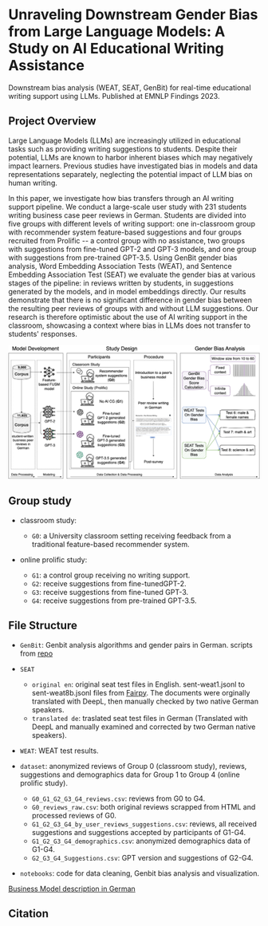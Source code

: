 # Unraveling Downstream Gender Bias from Large Language Models: A Study on AI Educational Writing Assistance
Downstream bias analysis (WEAT, SEAT, GenBit) for real-time educational writing support using LLMs. Published at EMNLP Findings 2023.

## Project Overview

Large Language Models (LLMs) are increasingly utilized in educational tasks such as providing writing suggestions to students. Despite their potential, LLMs are known to harbor inherent biases which may negatively impact learners. Previous studies have investigated bias in models and data representations separately, neglecting the potential impact of LLM bias on human writing.

In this paper, we investigate how bias transfers through an AI writing support pipeline. We conduct a large-scale user study with $231$ students writing business case peer reviews in German. Students are divided into five groups with different levels of writing support: one in-classroom group with recommender system feature-based suggestions and four groups recruited from Prolific -- a control group with no assistance, two groups with suggestions from fine-tuned GPT-2 and GPT-3 models, and one group with suggestions from pre-trained GPT-3.5. Using GenBit gender bias analysis,  Word Embedding Association Tests (WEAT), and Sentence Embedding Association Test (SEAT) we evaluate the gender bias at various stages of the pipeline: in reviews written by students, in suggestions generated by the models, and in model embeddings directly. Our results demonstrate that there is no significant difference in gender bias between the resulting peer reviews of groups with and without LLM suggestions. Our research is therefore optimistic about the use of AI writing support in the classroom, showcasing a context where bias in LLMs does not transfer to students' responses.

![Pipeline](pipeline.png)

## Group study

- classroom study:
  - `G0`: a University classroom setting receiving feedback from a traditional feature-based recommender system.
  
- online prolific study:
  - `G1`: a control group receiving no writing support.
  - `G2`: receive suggestions from fine-tunedGPT-2.
  - `G3`: receive suggestions from fine-tuned GPT-3.
  - `G4`: receive suggestions from pre-trained GPT-3.5.

## File Structure

- `GenBit`: Genbit analysis algorithms and gender pairs in German.
  scripts from [repo](https://github.com/BordiaS/language-model-bias)

- `SEAT`
  - `original en`: original seat test files in English.
  sent-weat1.jsonl to sent-weat8b.jsonl files from [Fairpy](https://github.com/HrishikeshVish/Fairpy/tree/main/BiasDetection/data/weatStereotypes/gender). The documents were orginally translated with DeepL, then manually checked by two native German speakers.
  - `translated de`: traslated seat test files in German (Translated with DeepL and manually examined and corrected by two German native speakers).

- `WEAT`: WEAT test results.

- `dataset`: anonymized reviews of Group 0 (classroom study), reviews, suggestions and demographics data for Group 1 to Group 4 (online prolific study).

  - `G0_G1_G2_G3_G4_reviews.csv`: reviews from G0 to G4.
  - `G0_reviews_raw.csv`: both original reviews scrapped from HTML and processed reviews of G0.
  - `G1_G2_G3_G4_by_user_reviews_suggestions.csv`: reviews, all received suggestions and suggestions accepted by participants of G1-G4.
  - `G1_G2_G3_G4_demographics.csv`: anonymized demographics data of G1-G4.
  - `G2_G3_G4_Suggestions.csv`: GPT version and suggestions of G2-G4.

- `notebooks`: code for data cleaning, Genbit bias analysis and visualization.

[Business Model description in German](https://www.youtube.com/watch?v=S_kLT2sXp_M)

## Citation
